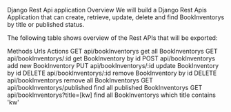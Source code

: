 Django Rest Api application Overview
We will build a Django Rest Apis Application that can create, retrieve, update, delete and find BookInventorys by title or published status.

The following table shows overview of the Rest APIs that will be exported:

Methods	Urls	Actions
GET	api/bookInventorys	get all BookInventorys
GET	api/bookInventorys/:id	get BookInventory by id
POST	api/bookInventorys	add new BookInventory
PUT	api/bookInventorys/:id	update BookInventory by id
DELETE	api/bookInventorys/:id	remove BookInventory by id
DELETE	api/bookInventorys	remove all BookInventorys
GET	api/bookInventorys/published	find all published BookInventorys
GET	api/bookInventorys?title=[kw]	find all BookInventorys which title contains 'kw'